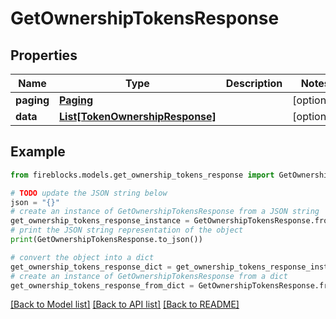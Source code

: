 # GetOwnershipTokensResponse


## Properties

Name | Type | Description | Notes
------------ | ------------- | ------------- | -------------
**paging** | [**Paging**](Paging.md) |  | [optional] 
**data** | [**List[TokenOwnershipResponse]**](TokenOwnershipResponse.md) |  | [optional] 

## Example

```python
from fireblocks.models.get_ownership_tokens_response import GetOwnershipTokensResponse

# TODO update the JSON string below
json = "{}"
# create an instance of GetOwnershipTokensResponse from a JSON string
get_ownership_tokens_response_instance = GetOwnershipTokensResponse.from_json(json)
# print the JSON string representation of the object
print(GetOwnershipTokensResponse.to_json())

# convert the object into a dict
get_ownership_tokens_response_dict = get_ownership_tokens_response_instance.to_dict()
# create an instance of GetOwnershipTokensResponse from a dict
get_ownership_tokens_response_from_dict = GetOwnershipTokensResponse.from_dict(get_ownership_tokens_response_dict)
```
[[Back to Model list]](../README.md#documentation-for-models) [[Back to API list]](../README.md#documentation-for-api-endpoints) [[Back to README]](../README.md)


